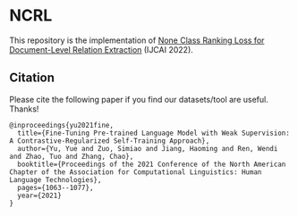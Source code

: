 
# NCRL

This repository is the implementation of [None Class Ranking Loss for Document-Level Relation Extraction](https://arxiv.org/abs/2205.00476) (IJCAI 2022).


## Citation

Please cite the following paper if you find our datasets/tool are useful. Thanks!

```
@inproceedings{yu2021fine,
  title={Fine-Tuning Pre-trained Language Model with Weak Supervision: A Contrastive-Regularized Self-Training Approach},
  author={Yu, Yue and Zuo, Simiao and Jiang, Haoming and Ren, Wendi and Zhao, Tuo and Zhang, Chao},
  booktitle={Proceedings of the 2021 Conference of the North American Chapter of the Association for Computational Linguistics: Human Language Technologies},
  pages={1063--1077},
  year={2021}
}
```
